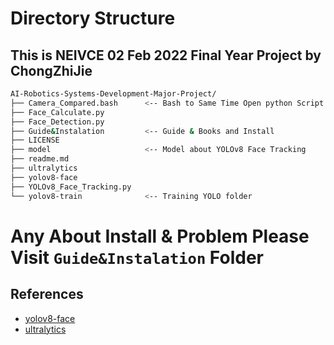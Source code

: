 # Directory Structure

## This is NEIVCE 02 Feb 2022 Final Year Project by ChongZhiJie

``` bash
AI-Robotics-Systems-Development-Major-Project/
├── Camera_Compared.bash      <-- Bash to Same Time Open python Script
├── Face_Calculate.py
├── Face_Detection.py         
├── Guide&Instalation         <-- Guide & Books and Install
├── LICENSE
├── model                     <-- Model about YOLOv8 Face Tracking
├── readme.md
├── ultralytics
├── yolov8-face               
├── YOLOv8_Face_Tracking.py
└── yolov8-train              <-- Training YOLO folder

```
# Any About Install & Problem Please Visit **`Guide&Instalation`** Folder

## References

*   [yolov8-face](https://github.com/derronqi/yolov8-face)
*   [ultralytics](https://github.com/ultralytics/ultralytics)